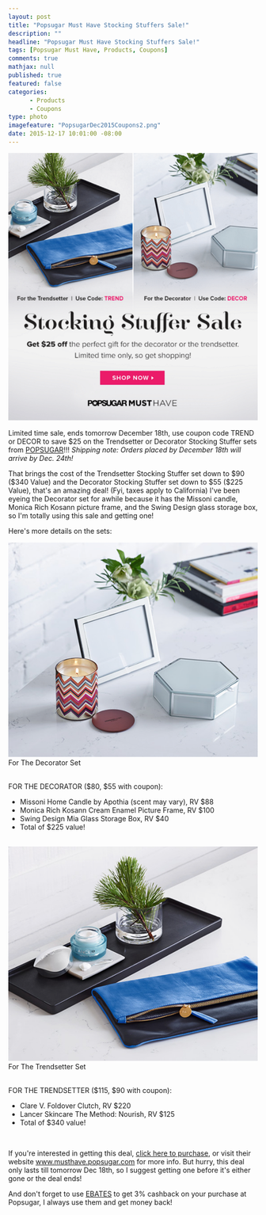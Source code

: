 ```yaml
---
layout: post
title: "Popsugar Must Have Stocking Stuffers Sale!"
description: ""
headline: "Popsugar Must Have Stocking Stuffers Sale!"
tags: [Popsugar Must Have, Products, Coupons]
comments: true
mathjax: null
published: true
featured: false
categories: 
      - Products
      - Coupons
type: photo
imagefeature: "PopsugarDec2015Coupons2.png"
date: 2015-12-17 10:01:00 -08:00
---
```


<center><a href="https://musthave.popsugar.com/p/monthly-subscription?utm_source=link&utm_medium=confirmation-page&utm_campaign=referral&utm_content=u:16301514" target="_blank">
<img src="/images/PopsugarDec2015Coupons2.png" border="0" style="border:none;max-width:100%;" alt="Popsugar Must Have Stocking Stuffers Sale" />
</a></center>

<p>Limited time sale, ends tomorrow December 18th, use coupon code TREND or DECOR to save $25 on the Trendsetter or Decorator Stocking Stuffer sets from <a href="https://musthave.popsugar.com/p/monthly-subscription?utm_source=link&utm_medium=confirmation-page&utm_campaign=referral&utm_content=u:16301514" target="_blank">POPSUGAR</a>!!! <i>Shipping note: Orders placed by December 18th will arrive by Dec. 24th!</i></p>

<p>That brings the cost of the Trendsetter Stocking Stuffer set down to $90 ($340 Value) and the Decorator Stocking Stuffer set down to $55 ($225 Value), that's an amazing deal! (Fyi, taxes apply to California) I've been eyeing the Decorator set for awhile because it has the Missoni candle, Monica Rich Kosann picture frame, and the Swing Design glass storage box, so I'm totally using this sale and getting one!</p>

<p>Here's more details on the sets:</p>

<center><a href="https://musthave.popsugar.com/p/monthly-subscription?utm_source=link&utm_medium=confirmation-page&utm_campaign=referral&utm_content=u:16301514" target="_blank">
<img src="/images/PopsugarDec2015DecoratorSet.png" border="0" style="border:none;max-width:100%;" alt="Popsugar Must Have Stocking Stuffers Sale" />
</a></center>
<figcaption>For The Decorator Set</figcaption>

<br>

<p>FOR THE DECORATOR ($80, $55 with coupon):</p>
<ul>
<li>Missoni Home Candle by Apothia (scent may vary), RV $88</li>
<li>Monica Rich Kosann Cream Enamel Picture Frame, RV $100</li>
<li>Swing Design Mia Glass Storage Box, RV $40</li>
<li>Total of $225 value!</li>
</ul>

<br>

<center><a href="https://musthave.popsugar.com/p/monthly-subscription?utm_source=link&utm_medium=confirmation-page&utm_campaign=referral&utm_content=u:16301514" target="_blank">
<img src="/images/PopsugarDec2015TrendsetterSet.png" border="0" style="border:none;max-width:100%;" alt="Popsugar Must Have Stocking Stuffers Sale" />
</a></center>
<figcaption>For The Trendsetter Set</figcaption>

<br>

<p>FOR THE TRENDSETTER ($115, $90 with coupon):</p>
<ul>
<li>Clare V. Foldover Clutch, RV $220</li>
<li>Lancer Skincare The Method: Nourish, RV $125</li>
<li>Total of $340 value!</li>
</ul>

<br>

<p>If you're interested in getting this deal, <a href="https://musthave.popsugar.com/p/monthly-subscription?utm_source=link&utm_medium=confirmation-page&utm_campaign=referral&utm_content=u:16301514" target="_blank">click here to purchase</a>, or visit their website <a href="https://musthave.popsugar.com/p/monthly-subscription?utm_source=link&utm_medium=confirmation-page&utm_campaign=referral&utm_content=u:16301514" target="_blank">www.musthave.popsugar.com</a> for more info. But hurry, this deal only lasts till tomorrow Dec 18th, so I suggest getting one before it's either gone or the deal ends!</p>

<p>And don't forget to use <a href="<a href="https://musthave.popsugar.com/p/monthly-subscription?utm_source=link&utm_medium=confirmation-page&utm_campaign=referral&utm_content=u:16301514" target="_blank">EBATES</a> to get 3% cashback on your purchase at Popsugar, I always use them and get money back!</p>
